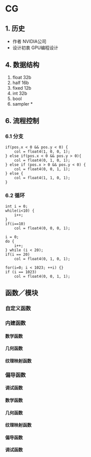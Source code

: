 # CG

## 1. 历史
* 作者 NVIDIA公司
* 设计初衷 GPU编程设计

## 4. 数据结构
1. float 32b
2. half 16b
3. fixed 12b
4. int 32b
5. bool
6. sampler * 

## 6. 流程控制

### 6.1 分支
```Cg
if(pos.x < 0 && pos.y < 0) {
    col = float4(1, 0, 0, 1);
} else if(pos.x < 0 && pos.y > 0){
    col = float4(0, 1, 0, 1);
} else if (pos.x > 0 && pos.y < 0) {
    col = float4(0, 0, 1, 1);
} else {
    col = float4(1, 1, 0, 1);
}
```

### 6.2 循环
```Cg
int i = 0;
while(i<10) {
    i++;
}
if(i==10)
    col = float4(0, 0, 0, 1);

i = 0;
do {
    i++;
} while (i < 20);
if(i == 20)
    col = float4(0, 1, 0, 1);

for(i=0; i < 1023; ++i) {}
if (i == 1023) 
    col = float4(0, 0, 1, 1);  
```

## 函数／模块

### 自定义函数

### 内建函数

#### 数学函数

#### 几何函数

#### 纹理映射函数

### 偏导函数

#### 调试函数

#### 数学函数

#### 几何函数

#### 纹理映射函数

#### 偏导函数

#### 调试函数
